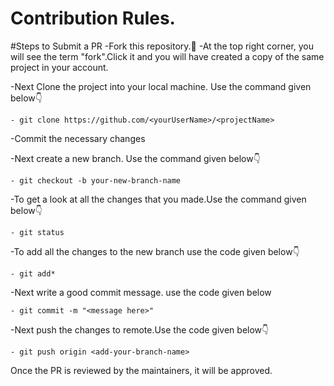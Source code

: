 # Contribution Rules.

#Steps to Submit a PR
-Fork this repository.🍴
-At the top right corner, you will see the term "fork".Click it and you will have created a copy of the same project in your account.

-Next Clone the project into your local machine. Use the command given below👇

    - git clone https://github.com/<yourUserName>/<projectName>

-Commit the necessary changes

-Next create a new branch. Use the command given below👇

    - git checkout -b your-new-branch-name

-To get a look at all the changes that you made.Use the command given below👇

    - git status

-To add all the changes to the new branch use the code given below👇

    - git add*

-Next write a good commit message. use the code given below

    - git commit -m "<message here>"

-Next push the changes to remote.Use the code given below👇

    - git push origin <add-your-branch-name>

Once the PR is reviewed by the maintainers, it will be approved.

